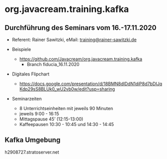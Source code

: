 # org.javacream.training.kafka

## Durchführung des Seminars vom 16.-17.11.2020

* Referent: Rainer Sawitzki, eMail: training@rainer-sawitzki.de

* Beispiele
  * https://github.com/Javacream/org.javacream.training.kafka
    *  Branch fiducia_16.11.2020
    
* Digitales Flipchart
  * https://docs.google.com/presentation/d/18BMN8dlDdN1diP8d7bDIJqKdp29sS8BLUk0_wU2vb0w/edit?usp=sharing

* Seminarzeiten
  * 8 Unterrichtseinheiten mit jeweils 90 Minuten
  * jeweils 9:00 - 16:15
  * Mittagspause 45’ (12:15-13:00)
  * Kaffeepausen 10:30 - 10:45 und 14:30 - 14:45
## Kafka Umgebung

h2908727.stratoserver.net
   
